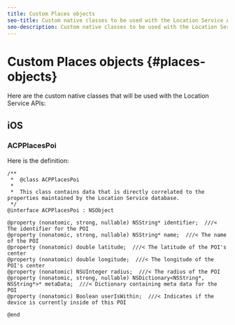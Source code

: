 ```yaml
---
title: Custom Places objects
seo-title: Custom native classes to be used with the Location Service APIs.
seo-description: Custom native classes to be used with the Location Service APIs.
---
```


# Custom Places objects {#places-objects}

Here are the custom native classes that will be used with the Location Service APIs:

## iOS

### ACPPlacesPoi

Here is the definition:

```text
/**
 *  @class ACPPlacesPoi
 *
 *  This class contains data that is directly correlated to the properties maintained by the Location Service database.
 */
@interface ACPPlacesPoi : NSObject

@property (nonatomic, strong, nullable) NSString* identifier;  ///< The identifier for the POI
@property (nonatomic, strong, nullable) NSString* name;  ///< The name of the POI
@property (nonatomic) double latitude;  ///< The latitude of the POI's center
@property (nonatomic) double longitude;  ///< The longitude of the POI's center
@property (nonatomic) NSUInteger radius;  ///< The radius of the POI
@property (nonatomic, strong, nullable) NSDictionary<NSString*, NSString*>* metaData;  ///< Dictionary containing meta data for the POI
@property (nonatomic) Boolean userIsWithin;  ///< Indicates if the device is currently inside of this POI

@end
```

